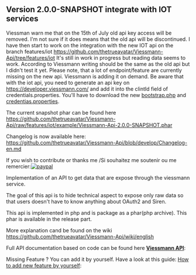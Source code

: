 Version 2.0.0-SNAPSHOT integrate with IOT services
--------------------------------------------------
Viessman warn me that on the 15th of July old api key access will be removed. I'm not sure if it does means that the old api will be discontinued.
I have then start to work on the integration with the new IOT api on the branch features/iot https://github.com/thetrueavatar/Viessmann-Api/tree/features/iot
It's still in work in progress but reading data seems to work. According to Viessmann writing should be the same as the old api but I didn't test it yet.
Please note, that a lot of endpoint/feature are currently missing on the new api. Viessmann is adding it on demand. 
Be aware that with  the iot api, you need to generate an api key on https://developer.viessmann.com/ and add it into the clintId field of credentials.properties. 
You'll have to download the new [bootstrap.php](https://github.com/thetrueavatar/Viessmann-Api/raw/features/iot/example/bootstrap.php) and [credentias.properties](https://github.com/thetrueavatar/Viessmann-Api/raw/features/iot/example/credentials.properties).

The current snapshot phar can be found here https://github.com/thetrueavatar/Viessmann-Api/raw/features/iot/example/Viessmann-Api-2.0.0-SNAPSHOT.phar 

Changelog is now available here: https://github.com/thetrueavatar/Viessmann-Api/blob/develop/Changelog-en.md


If you wish to contribute or thanks me /Si souhaitez me soutenir ou me remercier:[![paypal](https://www.paypalobjects.com/fr_FR/BE/i/btn/btn_donate_LG.gif)](https://www.paypal.com/cgi-bin/webscr?cmd=_s-xclick&hosted_button_id=3DAXXVZV7PCR6)



Implementation of an API to get data that are expose through the viessmann service.

The goal of this api is to hide technical aspect to expose only raw data so that users doesn't have to know anything about OAuth2 and Siren. 

This api is implemented in php and is package as a phar(php archive). This phar is available in the release part. 

More explanation cand be found on the wiki https://github.com/thetrueavatar/Viessmann-Api/wiki/english

Full API documentation based on code can be found here [**Viessmann API**](https://htmlpreview.github.io/?https://raw.githubusercontent.com/thetrueavatar/Viessmann-Api/develop/docs/classes/Viessmann.API.ViessmannAPI.html):

Missing Feature ? You can add it by yourself. Have a look at this guide:
[How to add new feature by yourself](https://github.com/thetrueavatar/Viessmann-Api/wiki/How-to-add-you-own-feature-to-the-api):
